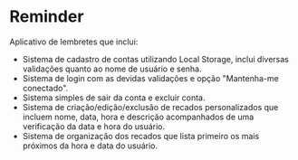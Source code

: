 # Reminder
Aplicativo de lembretes que inclui:
- Sistema de cadastro de contas utilizando Local Storage, inclui diversas validações quanto ao nome de usuário e senha.
- Sistema de login com as devidas validações e opção "Mantenha-me conectado".
- Sistema simples de sair da conta e excluir conta.
- Sistema de criação/edição/exclusão de recados personalizados que incluem nome, data, hora e descrição acompanhados de uma verificação da data e hora do usuário.
- Sistema de organização dos recados que lista primeiro os mais próximos da hora e data do usuário.
